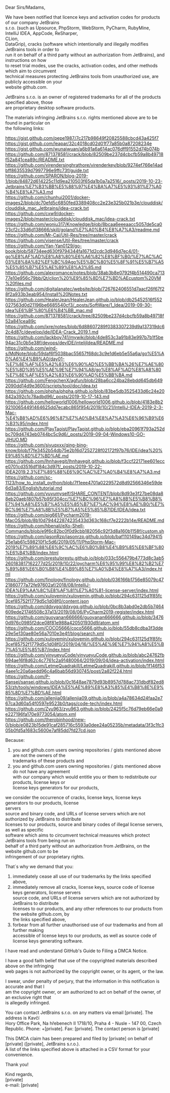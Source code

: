 Dear Sirs/Madams,  
  
We have been notified that licence keys and activation codes for products of our company JetBrains  
s.r.o. (such as Upsource, PhpStorm, WebStorm, PyCharm, RubyMine, IntelliJ IDEA, AppCode, ReSharper,  
CLion,  
DataGrip), cracks (software which intentionally and illegally modifies JetBrains tools in order to  
run it on behalf of a third party without an authorization from JetBrains), and instructions on how  
to reset trial modes, use the cracks, activation codes, and other methods which aim to circumvent  
technical measures protecting JetBrains tools from unauthorized use, are publicly accessible on your  
website github.com.  
  
JetBrains s.r.o. is an owner of registered trademarks for all of the products specified above, those  
are proprietary desktop software products.  
  
The materials infringing JetBrains s.r.o. rights mentioned above are to be found in particular on  
the following links:  
  
https://gist.github.com/pepe1987/7c217b98649f20825588cbcd43a425f7  
https://gist.github.com/leapar/32c4018cd02d01f77a85b0a87208234e  
https://gist.github.com/wunaiwuan/a6b91a6a614ac076dff91552d74b074b  
https://github.com/871378581/crack/blob/82509be237d4cbcfb59a8b49718f52a841cea89c/README.txt  
https://github.com/virendersinghrathore/virenderkey/blob/9274ef766e14adbff8635539d7997796e9ffc73f/guide.txt  
https://github.com/SPARON/blog-2019-1/blob/84872d614225c11d9ea210503f65da1b0a7a2516/_posts/2019-10-23-Jetbrains%E7%B3%BB%E5%88%97%E4%BA%A7%E5%93%81%E7%A0%B4%E8%A7%A3.md  
https://github.com/chunhui2001/docker-images2/blob/dc70efd5c6850fed3389408cc2e23e325b021b3e/clouddisk/clouddisk_mac_Jetbrains/idea-crack.txt  
https://github.com/cxw9/docker-images2/blob/master/clouddisk/clouddisk_mac/idea-crack.txt  
https://github.com/woniu317/Knowledge/blob/8bcaa6eeeaacc5057de5ca023cf2c33d6d138666/skill/goland%E7%A0%B4%E8%A7%A3/readme.md  
https://github.com/Mr-Cai/Util-Res/tree/master/crack  
https://github.com/visense/Util-Res/tree/master/crack  
https://github.com/Yan-Yan0129/go-book/blob/58734eed630f9794344fa1671d2cdc3d946d7ec4/01-go%E8%AF%AD%E8%A8%80%E6%A6%82%E8%BF%B0/%E7%AC%AC03%E8%8A%82%EF%BC%9Ago%E5%BC%80%E5%8F%91%E5%B7%A5%E5%85%B7%E5%AE%89%E8%A3%85.md  
https://github.com/alexromance/notes/blob/38ab3b8e0792f4b514490ca71377e10e956c79bb/Qt/clion%20%E9%85%8D%E7%BD%AEcustom%20VM%20files.md  
https://github.com/digitalanatec/website/blob/726762406551d7aacf26f67f28f2a933b3eab954/Install%20Notes.txt  
https://github.com/HealerJean/HealerJean.github.io/blob/db25452516f552027563d0d21196be6685540cf3/_posts/SoftWare/1_Idea/2019-09-30-idea%E6%BF%80%E6%B4%BB_mac.md  
https://github.com/871378581/crack/tree/82509be237d4cbcfb59a8b49718f52a841cea89c  
https://github.com/ixre/notes/blob/6d88607289f0383307239d9a137319dc62c4d87c/develop/ide/IDEA-Crack_2019.1.md  
https://github.com/lackboy741/mywiki/blob/4de853c3a91b83e997b7b1f5be94ac31c0b5e38f/devops/devIDE/intelijIdea/README.md  
https://github.com/wind-s/MdNote/blob/59daf6f5038bac55657f68dc3c9e1d6eb5e55a6a/go%E5%AD%A6%E4%B9%A0/day01-%E7%8E%AF%E5%A2%83%E6%90%AD%E5%BB%BA%26%E7%AE%80%E5%8D%95%E5%AE%9E%E7%94%A8/go%E8%AF%AD%E8%A8%80%E7%8E%AF%E5%A2%83%E6%90%AD%E5%BB%BA.md  
https://github.com/FengchenX/agfun/blob/28ba6cc24ba28ebdd645db6492090dd14d9e3600/scripts/tool/doc/idea.txt  
https://github.com/phpha/phpha.github.io/blob/83be5db3525433d6c24e20842a392c1c78adbd96/_posts/2019-10-17-143.md  
https://github.com/helloworld1006/helloworld1006.github.io/blob/4183e8b292100654491464625dd7ecabc865f954/2019/10/21/IntelliJ-IDEA-2019-2-3-Mac-%E4%B8%AD%E6%96%87%E7%A0%B4%E8%A7%A3%E6%96%B9%E6%B3%95/index.html  
https://github.com/PlayTaoist/PlayTaoist.github.io/blob/eba20961f793a252dbc709d4743eb0744bc5c9d6/_posts/2019-09-04-Windows10-GO-JIHUO.MD  
https://github.com/siyuqxxx/qing-bing-know/blob/f7fe3452b54db75e2b16d7252728f02172f97b76/IDE/idea%20%E9%85%8D%E7%BD%AE.md  
https://github.com/lhnhavegit/lhnhavegit.github.io/blob/f3ccf22171ee601ecce0701cd3516df184c3d97f/_posts/2019-10-22-IDEA2019.2.3%E7%89%88%E6%9C%AC%E7%A0%B4%E8%A7%A3.md  
https://github.com/sc-1123/how_to_install_python/blob/7f1eee4701a0229572d8d92566346e59de6d3a83/English/tutorial.md  
https://github.com/yuyumyself/SHARE_CONTENT/blob/8d93e3f27be08da88eb20aeb1807b57b95f304cc/%E7%BC%96%E7%A8%8B%E5%B8%B8%E7%94%A8%E5%B7%A5%E5%85%B7%E7%AC%94%E8%AE%B0/%E7%BC%96%E7%A8%8B%E5%B7%A5%E5%85%B7IDE/IDEA/idea.txt  
https://github.com/pig661/Pycharm2019-MacOS/blob/8b10d794422874235433d363c168cf7e2222b14e/README.md  
https://github.com/hbenali/eXo-Shell-Commands/blob/e9f6c82bc0f0d9cbb182056c92f3d8a160b1158f/custom.sh  
https://github.com/jasonRzp/jasonrzp.github.io/blob/baf110149ac34d7941525e1ab61c598210f1c5d6/2019/05/11/PhpStorm-Mac-2019%E7%89%88%E6%9C%AC%E6%B0%B8%E4%B9%85%E6%BF%80%E6%B4%BB/index.html  
https://github.com/prestu/prestu.github.io/blob/033c556479b4773d8c3ab5260183817162277d25/2019/10/22/pycharm%E6%95%99%E8%82%B2%E7%89%88%E6%B0%B8%E4%B9%85%E7%A0%B4%E8%A7%A3/index.html  
https://github.com/finology/finology.github.io/blob/036166b1756e85079c4721860777a72fe97602af/2018/08/IntelliJ-IDEA%E9%AA%8C%E8%AF%81%E7%A0%81-license-server/index.html  
https://github.com/xulovemin/xulovemin.github.io/blob/294c631125d1f85fc3cef85752f1779d5c1d08f0/content.json  
https://github.com/ddxygq/ddxygq.github.io/blob/0bc8b3abd0e2db5b7464609ede21746508c37a13/2019/08/06/PyCharm2019-register/index.html  
https://github.com/guoyanan666666/guoyanan666666.github.io/blob/34760d976c0985f2dce08f81e988a420501930d9/atom.xml  
https://github.com/COCO5666/coco5666.github.io/blob/55db8cdba3f3dde29e5e130ae80e56a7010e3e4f/blog/search.xml  
https://github.com/xulovemin/xulovemin.github.io/blob/294c631125d1f85fc3cef85752f1779d5c1d08f0/2019/04/16/%E5%AE%9E%E7%94%A8%E5%B7%A5%E5%85%B7/index.html  
https://github.com/yinyueyuCode/yinyueyuCode.github.io/blob/abc24762fb694ae16f8d62c4c7761c2a91480064/2019/09/04/idea-activation/index.html  
https://github.com/LetmeQuadrakill/LetmeQuadrakill.github.io/blob/1f146f534aee1c20a6aedd96c4a6bab56d930745/post/2a82f224.html  
https://github.com/P-Sansei/sansei.github.io/blob/0c1648ae7879d93b8957d788ac731dbdf82ed853/zh/tools/windows/IDEA%E5%AE%89%E8%A3%85%E4%B8%8E%E9%85%8D%E7%BD%AE.html  
https://github.com/allenjia09/allenjia09.github.io/blob/a4a78634d24faa2e767ca3d60a54f0597e9523b0/tags/code-tech/index.html  
https://github.com/Zyu963/zyu963.github.io/blob/2425f5c76d79eb66e0a9e227196fa170e9773054/atom.xml  
https://github.com/therobinhood/new-0/blob/e0823b15de91caf285716c5593a0dee24a05235b/metadata/3f3c1fc305b0fd5a1683c5600e7af85dd7fd27cd.json  
  
Because:  
1) you and github.com users owning repositories / gists mentioned above are not the owners of the  
trademarks of these products and  
2) you and github.com users owning repositories / gists mentioned above do not have any agreement  
with our company which would entitle you or them to redistribute our products, license keys or  
license keys generators for our products,  
  
we consider the occurrence of cracks, license keys, license keys generators to our products, license  
servers  
source and binary code, and URLs of license servers which are not authorized by JetBrains to distribute  
licenses to our products, source and binary codes of illegal license servers, as well as specific  
software which aims to circumvent technical measures which protect JetBrains tools from being run on  
behalf of a third party without an authorization from JetBrains, on the website github.com to be  
infringement of our proprietary rights.  
  
That´s why we demand that you:  
1) immediately cease all use of our trademarks by the links specified above,  
2) immediately remove all cracks, license keys, source code of license keys generators, license servers  
source code, and URLs of license servers which are not authorized by JetBrains to distribute  
licenses to our products, and any other references to our products from the website github.com, by  
the links specified above,  
3) forbear from all further unauthorised use of our trademarks and from all further making  
accessible of license keys to our products, as well as source code of license keys generating software.  
  
I have read and understand GitHub's Guide to Filing a DMCA Notice.  
  
I have a good faith belief that use of the copyrighted materials described above on the infringing  
web pages is not authorized by the copyright owner, or its agent, or the law.  
  
I swear, under penalty of perjury, that the information in this notification is accurate and that I  
am the copyright owner, or am authorized to act on behalf of the owner, of an exclusive right that  
is allegedly infringed.  
  
You can contact JetBrains s.r.o. on any matters via email [private]. The address is Kavčí  
Hory Office Park, Na hřebenech II 1718/10, Praha 4 - Nusle - 147 00, Czech Republic. Phone: +[private]. Fax: [private]. The contact person is [private]  
  
This DMCA claim has been prepared and filed by [private] on behalf of [private] 
([private], JetBrains s.r.o.).  
A list of the links specified above is attached in a CSV format for your convenience.  
  
Thank you!  
  
Kind regards,  
[private]  
e-mail: [private] 
